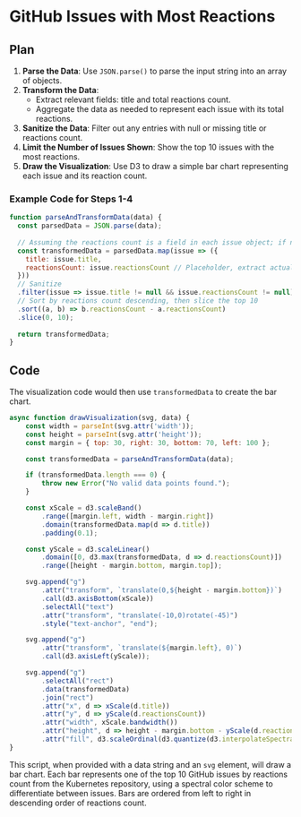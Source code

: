 # GitHub Issues with Most Reactions

## Plan

1. **Parse the Data**: Use `JSON.parse()` to parse the input string into an array of objects.
2. **Transform the Data**:
   - Extract relevant fields: title and total reactions count.
   - Aggregate the data as needed to represent each issue with its total reactions.
3. **Sanitize the Data**: Filter out any entries with null or missing title or reactions count.
4. **Limit the Number of Issues Shown**: Show the top 10 issues with the most reactions.
5. **Draw the Visualization**: Use D3 to draw a simple bar chart representing each issue and its reaction count.

### Example Code for Steps 1-4

```javascript
function parseAndTransformData(data) {
  const parsedData = JSON.parse(data);
  
  // Assuming the reactions count is a field in each issue object; if not, adjust accordingly.
  const transformedData = parsedData.map(issue => ({
    title: issue.title,
    reactionsCount: issue.reactionsCount // Placeholder, extract actual reactions count as needed
  }))
  // Sanitize
  .filter(issue => issue.title != null && issue.reactionsCount != null)
  // Sort by reactions count descending, then slice the top 10
  .sort((a, b) => b.reactionsCount - a.reactionsCount)
  .slice(0, 10);
  
  return transformedData;
}
```

## Code

The visualization code would then use `transformedData` to create the bar chart.

```javascript
async function drawVisualization(svg, data) {
    const width = parseInt(svg.attr('width'));
    const height = parseInt(svg.attr('height'));
    const margin = { top: 30, right: 30, bottom: 70, left: 100 };

    const transformedData = parseAndTransformData(data);

    if (transformedData.length === 0) {
        throw new Error("No valid data points found.");
    }

    const xScale = d3.scaleBand()
        .range([margin.left, width - margin.right])
        .domain(transformedData.map(d => d.title))
        .padding(0.1);

    const yScale = d3.scaleLinear()
        .domain([0, d3.max(transformedData, d => d.reactionsCount)])
        .range([height - margin.bottom, margin.top]);

    svg.append("g")
        .attr("transform", `translate(0,${height - margin.bottom})`)
        .call(d3.axisBottom(xScale))
        .selectAll("text")
        .attr("transform", "translate(-10,0)rotate(-45)")
        .style("text-anchor", "end");

    svg.append("g")
        .attr("transform", `translate(${margin.left}, 0)`)
        .call(d3.axisLeft(yScale));

    svg.append("g")
        .selectAll("rect")
        .data(transformedData)
        .join("rect")
        .attr("x", d => xScale(d.title))
        .attr("y", d => yScale(d.reactionsCount))
        .attr("width", xScale.bandwidth())
        .attr("height", d => height - margin.bottom - yScale(d.reactionsCount))
        .attr("fill", d3.scaleOrdinal(d3.quantize(d3.interpolateSpectral, transformedData.length)));
}
```

This script, when provided with a data string and an `svg` element, will draw a bar chart. Each bar represents one of the top 10 GitHub issues by reactions count from the Kubernetes repository, using a spectral color scheme to differentiate between issues. Bars are ordered from left to right in descending order of reactions count.